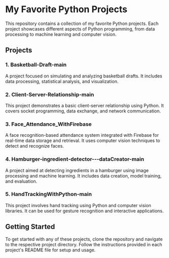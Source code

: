 # My Favorite Python Projects

This repository contains a collection of my favorite Python projects. Each project showcases different aspects of Python programming, from data processing to machine learning and computer vision.

## Projects

### 1. Basketball-Draft-main
A project focused on simulating and analyzing basketball drafts. It includes data processing, statistical analysis, and visualization.

### 2. Client-Server-Relationship-main
This project demonstrates a basic client-server relationship using Python. It covers socket programming, data exchange, and network communication.

### 3. Face_Attendance_WithFirebase
A face recognition-based attendance system integrated with Firebase for real-time data storage and retrieval. It uses computer vision techniques to detect and recognize faces.

### 4. Hamburger-ingredient-detector---dataCreator-main
A project aimed at detecting ingredients in a hamburger using image processing and machine learning. It includes data creation, model training, and evaluation.

### 5. HandTrackingWithPython-main
This project involves hand tracking using Python and computer vision libraries. It can be used for gesture recognition and interactive applications.

## Getting Started

To get started with any of these projects, clone the repository and navigate to the respective project directory. Follow the instructions provided in each project's README file for setup and usage.
